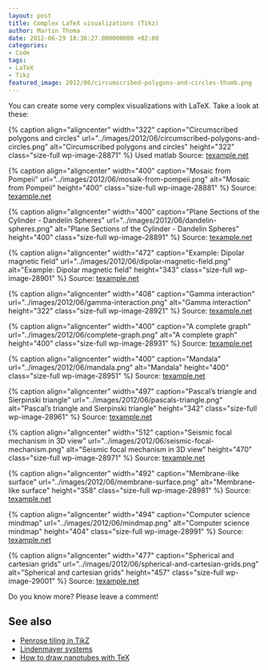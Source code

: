 ```yaml
---
layout: post
title: Complex LaTeX visualizations (Tikz)
author: Martin Thoma
date: 2012-06-29 18:38:27.000000000 +02:00
categories:
- Code
tags:
- LaTeX
- Tikz
featured_image: 2012/06/circumscribed-polygons-and-circles-thumb.png
---
```

You can create some very complex visualizations with LaTeX. Take a look at these:

{% caption align="aligncenter" width="322" caption="Circumscribed polygons and circles" url="../images/2012/06/circumscribed-polygons-and-circles.png" alt="Circumscribed polygons and circles"  height="322" class="size-full wp-image-28871" %}
Used matlab
Source: <a href="http://www.texample.net/tikz/examples/circumscribed-polygons-and-circles/">texample.net</a>

{% caption align="aligncenter" width="400" caption="Mosaic from Pompeii" url="../images/2012/06/mosaik-from-pompeii.png" alt="Mosaic from Pompeii"  height="400" class="size-full wp-image-28881" %}
Source: <a href="http://www.texample.net/tikz/examples/mosaic-from-pompeii/">texample.net</a>

{% caption align="aligncenter" width="400" caption="Plane Sections of the Cylinder - Dandelin Spheres" url="../images/2012/06/dandelin-spheres.png" alt="Plane Sections of the Cylinder - Dandelin Spheres"  height="400" class="size-full wp-image-28891" %}
Source: <a href="http://www.texample.net/tikz/examples/dandelin-spheres/">texample.net</a>

{% caption align="aligncenter" width="472" caption="Example: Dipolar magnetic field" url="../images/2012/06/dipolar-magnetic-field.png" alt="Example: Dipolar magnetic field"  height="343" class="size-full wp-image-28901" %}
Source: <a href="http://www.texample.net/tikz/examples/dipolar-magnetic-field/">texample.net</a>

{% caption align="aligncenter" width="408" caption="Gamma interaction" url="../images/2012/06/gamma-interaction.png" alt="Gamma interaction"  height="322" class="size-full wp-image-28921" %}
Source: <a href="http://www.texample.net/tikz/examples/gamma-interaction/">texample.net</a>

{% caption align="aligncenter" width="400" caption="A complete graph" url="../images/2012/06/complete-graph.png" alt="A complete graph"  height="400" class="size-full wp-image-28931" %}
Source: <a href="http://www.texample.net/tikz/examples/complete-graph/">texample.net</a>

{% caption align="aligncenter" width="400" caption="Mandala" url="../images/2012/06/mandala.png" alt="Mandala"  height="400" class="size-full wp-image-28951" %}
Source: <a href="http://www.texample.net/tikz/examples/mandala/">texample.net</a>

{% caption align="aligncenter" width="497" caption="Pascal&rsquo;s triangle and Sierpinski triangle" url="../images/2012/06/pascals-triangle.png" alt="Pascal&rsquo;s triangle and Sierpinski triangle"  height="342" class="size-full wp-image-28961" %}
Source: <a href="http://www.texample.net/tikz/examples/pascals-triangle-and-sierpinski-triangle/">texample.net</a>

{% caption align="aligncenter" width="512" caption="Seismic focal mechanism in 3D view" url="../images/2012/06/seismic-focal-mechanism.png" alt="Seismic focal mechanism in 3D view"  height="470" class="size-full wp-image-28971" %}
Source: <a href="http://www.texample.net/tikz/examples/seismic-focal-mechanism-in-3d-view/">texample.net</a>

{% caption align="aligncenter" width="492" caption="Membrane-like surface" url="../images/2012/06/membrane-surface.png" alt="Membrane-like surface"  height="358" class="size-full wp-image-28981" %}
Source: <a href="http://www.texample.net/tikz/examples/membrane-surface/">texample.net</a>

{% caption align="aligncenter" width="494" caption="Computer science mindmap" url="../images/2012/06/mindmap.png" alt="Computer science mindmap"  height="404" class="size-full wp-image-28991" %}
Source: <a href="http://www.texample.net/tikz/examples/computer-science-mindmap/">texample.net</a>

{% caption align="aligncenter" width="477" caption="Spherical and cartesian grids" url="../images/2012/06/spherical-and-cartesian-grids.png" alt="Spherical and cartesian grids"  height="457" class="size-full wp-image-29001" %}
Source: <a href="http://www.texample.net/tikz/examples/spherical-and-cartesian-grids/">texample.net</a>

Do you know more? Please leave a comment!

<h2>See also</h2>
<ul>
  <li><a href="http://tex.stackexchange.com/q/61437/5645">Penrose tiling in TikZ</a></li>
  <li><a href="http://www.texample.net/tikz/examples/lindenmayer-systems/">Lindenmayer systems</a></li>
  <li><a href="http://tex.stackexchange.com/q/54341/5645">How to draw nanotubes with TeX</a></li>
</ul>
